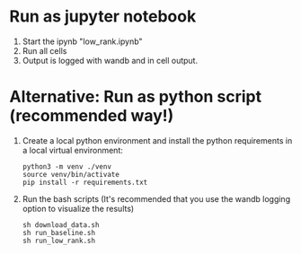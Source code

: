 # Run as jupyter notebook
1) Start the ipynb "low_rank.ipynb" 
2) Run all cells
3) Output is logged with wandb and in cell output.

# Alternative: Run as python script (recommended way!)

1) Create a local python environment and install the python requirements in a local virtual environment:

    ```
    python3 -m venv ./venv
    source venv/bin/activate
    pip install -r requirements.txt
    ```


2) Run the bash scripts (It's recommended that you use the wandb logging option to visualize the results)
    ```
    sh download_data.sh
    sh run_baseline.sh
    sh run_low_rank.sh
    ```